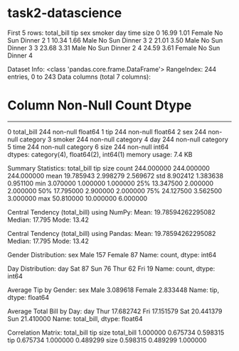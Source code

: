 # task2-datascience
First 5 rows:
    total_bill   tip     sex smoker  day    time  size
0       16.99  1.01  Female     No  Sun  Dinner     2
1       10.34  1.66    Male     No  Sun  Dinner     3
2       21.01  3.50    Male     No  Sun  Dinner     3
3       23.68  3.31    Male     No  Sun  Dinner     2
4       24.59  3.61  Female     No  Sun  Dinner     4

 Dataset Info:
<class 'pandas.core.frame.DataFrame'>
RangeIndex: 244 entries, 0 to 243
Data columns (total 7 columns):
 #   Column      Non-Null Count  Dtype   
---  ------      --------------  -----   
 0   total_bill  244 non-null    float64 
 1   tip         244 non-null    float64 
 2   sex         244 non-null    category
 3   smoker      244 non-null    category
 4   day         244 non-null    category
 5   time        244 non-null    category
 6   size        244 non-null    int64   
dtypes: category(4), float64(2), int64(1)
memory usage: 7.4 KB

 Summary Statistics:
        total_bill         tip        size
count  244.000000  244.000000  244.000000
mean    19.785943    2.998279    2.569672
std      8.902412    1.383638    0.951100
min      3.070000    1.000000    1.000000
25%     13.347500    2.000000    2.000000
50%     17.795000    2.900000    2.000000
75%     24.127500    3.562500    3.000000
max     50.810000   10.000000    6.000000

 Central Tendency (total_bill) using NumPy:
Mean: 19.78594262295082
Median: 17.795
Mode: 13.42

 Central Tendency (total_bill) using Pandas:
Mean: 19.78594262295082
Median: 17.795
Mode: 13.42

 Gender Distribution:
 sex
Male      157
Female     87
Name: count, dtype: int64

 Day Distribution:
 day
Sat     87
Sun     76
Thur    62
Fri     19
Name: count, dtype: int64

 Average Tip by Gender:
 sex
Male      3.089618
Female    2.833448
Name: tip, dtype: float64

 Average Total Bill by Day:
 day
Thur    17.682742
Fri     17.151579
Sat     20.441379
Sun     21.410000
Name: total_bill, dtype: float64

 Correlation Matrix:
             total_bill       tip      size
total_bill    1.000000  0.675734  0.598315
tip           0.675734  1.000000  0.489299
size          0.598315  0.489299  1.000000


